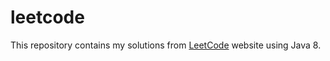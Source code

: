 # leetcode
This repository contains my solutions from [LeetCode](https://leetcode.com/problemset/all/) website using Java 8.
